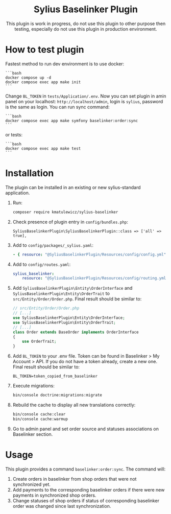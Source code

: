 <h1 align="center">Sylius Baselinker Plugin</h1>


<p align="center">This plugin is work in progress, do not use this plugin to other purpose then testing, especially do not use this plugin in production environment.</p>

How to test plugin
===================
Fastest method to run dev environment is to use docker:

    ```bash
    docker compose up -d
    docker compose exec app make init
    ```

Change `BL_TOKEN` in `tests/Application/.env`.
Now you can set plugin in amin panel on your localhost: `http://localhost/admin`, login is `sylius`, password is the same as login. You can run sync command:

    ```bash
    docker compose exec app make symfony baselinker:order:sync
    ```
or tests:

    ```bash
    docker compose exec app make test
    ```

Installation
=============
The plugin can be installed in an existing or new sylius-standard application.

1. Run:

    ```bash
    composer require kmatulewicz/sylius-baselinker
    ```

2. Check presence of plugin entry in `config/bundles.php`:

    ```
    SyliusBaselinkerPlugin\SyliusBaselinkerPlugin::class => ['all' => true],
    ```

3. Add to `config/packages/_sylius.yaml`: 
    
    ```yaml
    - { resource: "@SyliusBaselinkerPlugin/Resources/config/config.yml" }
    ```

4. Add to `config/routes.yaml`:

    ```yaml
    sylius_baselinker:
        resource: "@SyliusBaselinkerPlugin/Resources/config/routing.yml"
    ```

5. Add `SyliusBaselinkerPlugin\Entity\OrderInterface` and `SyliusBaselinkerPlugin\Entity\OrderTrait` to `src/Entity/Order/Order.php`. Final result should be similar to:

    ```php
    // src/Entity/Order/Order.php
    // [...]
    use SyliusBaselinkerPlugin\Entity\OrderInterface;
    use SyliusBaselinkerPlugin\Entity\OrderTrait;
    // [...]
    class Order extends BaseOrder implements OrderInterface
    {
        use OrderTrait;
    }
    ```

6. Add `BL_TOKEN` to your .env file. Token can be found in Baselinker > My Account > API. If you do not have a token already, create a new one. Final result should be similar to:

    ```
    BL_TOKEN=token_copied_from_baselinker
    ```

7. Execute migrations:

    ```bash
    bin/console doctrine:migrations:migrate
    ```

8. Rebuild the cache to display all new translations correctly:

    ```bash
    bin/console cache:clear
    bin/console cache:warmup
   ```

9. Go to admin panel and set order source and statuses associations on Baselinker section.

Usage
======

This plugin provides a command `baselinker:order:sync`. The command will:
1. Create orders in baselinker from shop orders that were not synchronized yet.
2. Add payments to the corresponding baselinker orders if there were new payments in synchronized shop orders.
3. Change statuses of shop orders if status of corresponding baselinker order was changed since last synchronization.
